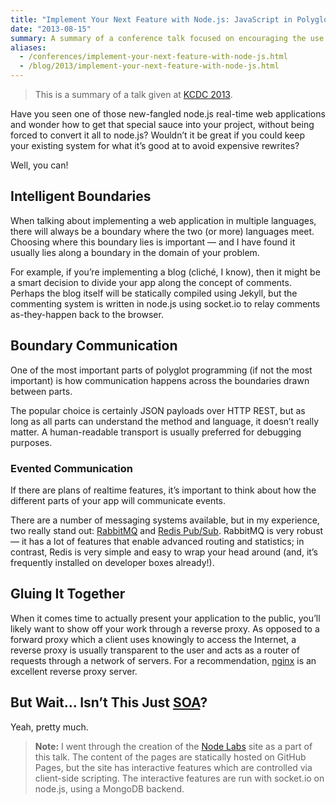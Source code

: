 ```yaml
---
title: "Implement Your Next Feature with Node.js: JavaScript in Polyglot Systems"
date: "2013-08-15"
summary: A summary of a conference talk focused on encouraging the use of Node.js to implement features which make sense to do so (and leaving the rest of your application alone).
aliases:
  - /conferences/implement-your-next-feature-with-node-js.html
  - /blog/2013/implement-your-next-feature-with-node-js.html
---
```


> This is a summary of a talk given at [KCDC 2013](http://kcdc.info/).

Have you seen one of those new-fangled node.js real-time web applications and wonder how to get that special sauce into your project, without being forced to convert it all to node.js? Wouldn’t it be great if you could keep your existing system for what it’s good at to avoid expensive rewrites?

Well, you can!

## Intelligent Boundaries

When talking about implementing a web application in multiple languages, there will always be a boundary where the two (or more) languages meet. Choosing where this boundary lies is important — and I have found it usually lies along a boundary in the domain of your problem.

For example, if you’re implementing a blog (cliché, I know), then it might be a smart decision to divide your app along the concept of comments. Perhaps the blog itself will be statically compiled using Jekyll, but the commenting system is written in node.js using socket.io to relay comments as-they-happen back to the browser.

## Boundary Communication

One of the most important parts of polyglot programming (if not the most important) is how communication happens across the boundaries drawn between parts.

The popular choice is certainly JSON payloads over HTTP REST, but as long as all parts can understand the method and language, it doesn’t really matter. A human-readable transport is usually preferred for debugging purposes.

### Evented Communication

If there are plans of realtime features, it’s important to think about how the different parts of your app will communicate events.

There are a number of messaging systems available, but in my experience, two really stand out: [RabbitMQ](http://www.rabbitmq.com/) and [Redis Pub/Sub](http://redis.io/commands#pubsub). RabbitMQ is very robust — it has a lot of features that enable advanced routing and statistics; in contrast, Redis is very simple and easy to wrap your head around (and, it’s frequently installed on developer boxes already!).

## Gluing It Together

When it comes time to actually present your application to the public, you’ll likely want to show off your work through a reverse proxy. As opposed to a forward proxy which a client uses knowingly to access the Internet, a reverse proxy is usually transparent to the user and acts as a router of requests through a network of servers. For a recommendation, [nginx](http://nginx.org/en/) is an excellent reverse proxy server.

## But Wait… Isn’t This Just [SOA](http://en.wikipedia.org/wiki/Service-oriented_architecture)?

Yeah, pretty much.

> **Note:** I went through the creation of the [Node Labs](http://nodelabs.org) site as a part of this talk. The content of the pages are statically hosted on GitHub Pages, but the site has interactive features which are controlled via client-side scripting. The interactive features are run with socket.io on node.js, using a MongoDB backend.
